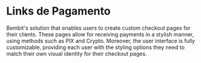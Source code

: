 # Links de Pagamento

Bembit's solution that enables users to create custom checkout pages for their clients. These pages allow for receiving payments in a stylish manner, using methods such as PIX and Crypto. Moreover, the user interface is fully customizable, providing each user with the styling options they need to match their own visual identity for their checkout pages.